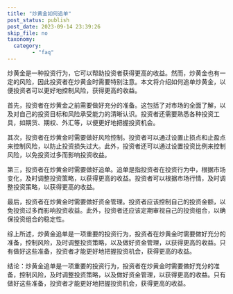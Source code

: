 ```yaml
---
title: "炒黄金如何追单"
post_status: publish
post_date: 2023-09-14 23:39:26
skip_file: no
taxonomy:
  category:
        - "faq"
---
```


炒黄金是一种投资行为，它可以帮助投资者获得更高的收益。然而，炒黄金也有一定的风险，因此投资者在炒黄金时需要特别注意。本文将介绍如何追单炒黄金，以便投资者可以更好地控制风险，获得更高的收益。

首先，投资者在炒黄金之前需要做好充分的准备。这包括了对市场的全面了解，以及对自己的投资目标和风险承受能力的清晰认识。投资者还需要熟悉各种投资工具，如期货、期权、外汇等，以便更好地把握投资机会。

其次，投资者在炒黄金时需要做好风险控制。投资者可以通过设置止损点和止盈点来控制风险，以防止投资损失过大。此外，投资者还可以通过设置投资比例来控制风险，以免投资过多而影响投资收益。

第三，投资者在炒黄金时需要做好追单。追单是指投资者在投资行为中，根据市场变化，及时调整投资策略，以获得更高的收益。投资者可以根据市场行情，及时调整投资策略，以获得更高的收益。

最后，投资者在炒黄金时需要做好资金管理。投资者应该控制自己的投资金额，以免投资过多而影响投资收益。此外，投资者还应该定期审视自己的投资组合，以确保投资组合的稳定性。

综上所述，炒黄金追单是一项重要的投资行为，投资者在炒黄金时需要做好充分的准备，控制风险，及时调整投资策略，以及做好资金管理，以获得更高的收益。只有做好这些准备，投资者才能更好地把握投资机会，获得更高的收益。

结论：炒黄金追单是一项重要的投资行为，投资者在炒黄金时需要做好充分的准备，控制风险，及时调整投资策略，以及做好资金管理，以获得更高的收益。只有做好这些准备，投资者才能更好地把握投资机会，获得更高的收益。
